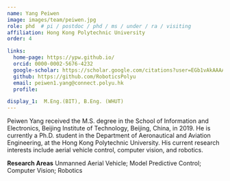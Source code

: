 ```yaml
---
name: Yang Peiwen
image: images/team/peiwen.jpg
role: phd  # pi / postdoc / phd / ms / under / ra / visiting
affiliation: Hong Kong Polytechnic University
order: 4

links:
  home-page: https://ypw.github.io/
  orcid: 0000-0002-5676-4232
  google-scholar: https://scholar.google.com/citations?user=EGb1vAkAAAAJ&hl=en
  github: https://github.com/RoboticsPolyu
  email: peiwen1.yang@connect.polyu.hk
  profile: 

display_1:  M.Eng.(BIT), B.Eng. (WHUT)
---
```


<!--  Add a short self introduction here -->
<!-- Like Research Areas -->

Peiwen Yang received the M.S. degree in the School of Information and Electronics, Beijing Institute of Technology, Beijing, China, in 2019. He is currently a Ph.D. student in the Department of Aeronautical and Aviation Engineering, at the Hong Kong Polytechnic University. His current research interests include aerial vehicle control, computer vision, and robotics.

**Research Areas**
Unmanned Aerial Vehicle; Model Predictive Control; Computer Vision; Robotics
